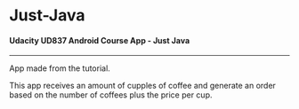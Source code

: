 # Just-Java
<h4>Udacity UD837 Android Course App - Just Java</h4>
<hr><p>App made from the tutorial.</p>
<p>This app receives an amount of cupples of coffee and generate an order based on the number of coffees plus the price per cup.</p>
